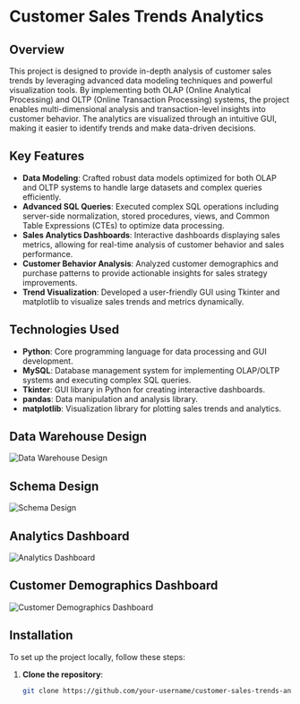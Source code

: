 # Customer Sales Trends Analytics

## Overview
This project is designed to provide in-depth analysis of customer sales trends by leveraging advanced data modeling techniques and powerful visualization tools. By implementing both OLAP (Online Analytical Processing) and OLTP (Online Transaction Processing) systems, the project enables multi-dimensional analysis and transaction-level insights into customer behavior. The analytics are visualized through an intuitive GUI, making it easier to identify trends and make data-driven decisions.

## Key Features
- **Data Modeling**: Crafted robust data models optimized for both OLAP and OLTP systems to handle large datasets and complex queries efficiently.
- **Advanced SQL Queries**: Executed complex SQL operations including server-side normalization, stored procedures, views, and Common Table Expressions (CTEs) to optimize data processing.
- **Sales Analytics Dashboards**: Interactive dashboards displaying sales metrics, allowing for real-time analysis of customer behavior and sales performance.
- **Customer Behavior Analysis**: Analyzed customer demographics and purchase patterns to provide actionable insights for sales strategy improvements.
- **Trend Visualization**: Developed a user-friendly GUI using Tkinter and matplotlib to visualize sales trends and metrics dynamically.

## Technologies Used
- **Python**: Core programming language for data processing and GUI development.
- **MySQL**: Database management system for implementing OLAP/OLTP systems and executing complex SQL queries.
- **Tkinter**: GUI library in Python for creating interactive dashboards.
- **pandas**: Data manipulation and analysis library.
- **matplotlib**: Visualization library for plotting sales trends and analytics.

## Data Warehouse Design
![Data Warehouse Design](https://github.com/user-attachments/assets/7c46fd3c-240d-4358-b4fb-82f9a7e4a7be)

## Schema Design
![Schema Design](https://github.com/user-attachments/assets/b1d59d36-3597-4408-8058-b6893766bc95)

## Analytics Dashboard
![Analytics Dashboard](https://github.com/user-attachments/assets/71629d8e-5f1e-443e-bb82-23cad8c9610a)

## Customer Demographics Dashboard
![Customer Demographics Dashboard](https://github.com/user-attachments/assets/7615692e-ef8b-4986-a5cb-fb7538c5e89f)

## Installation
To set up the project locally, follow these steps:

1. **Clone the repository**:
   ```bash
   git clone https://github.com/your-username/customer-sales-trends-analytics.git
